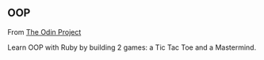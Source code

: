 ## OOP

From [The Odin Project](http://www.theodinproject.com/ruby-programming/oop)

Learn OOP with Ruby by building 2 games: a Tic Tac Toe and a Mastermind.
